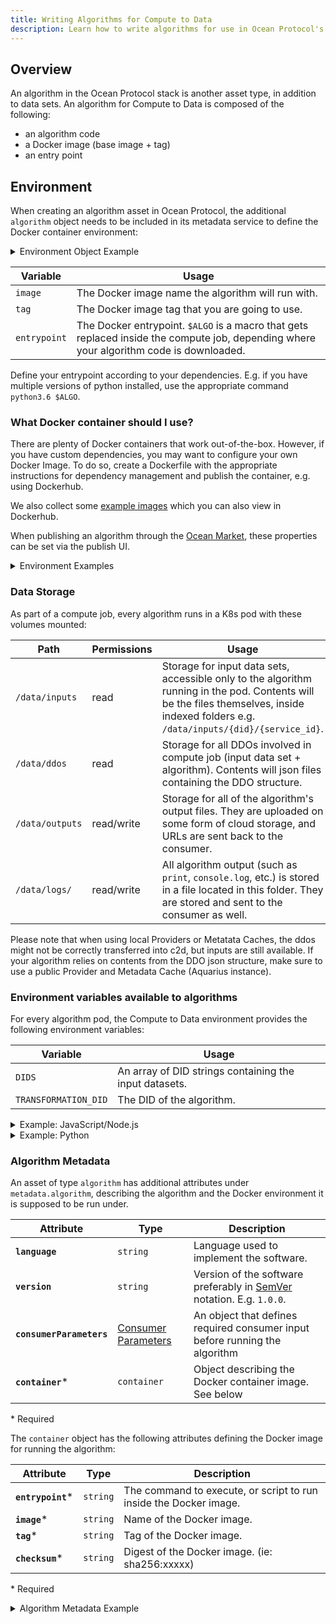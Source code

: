 ```yaml
---
title: Writing Algorithms for Compute to Data
description: Learn how to write algorithms for use in Ocean Protocol's Compute-to-Data feature.
---
```


## Overview

An algorithm in the Ocean Protocol stack is another asset type, in addition to data sets. An algorithm for Compute to Data is composed of the following:

- an algorithm code
- a Docker image (base image + tag)
- an entry point

## Environment

When creating an algorithm asset in Ocean Protocol, the additional `algorithm` object needs to be included in its metadata service to define the Docker container environment:

<details>

<summary>Environment Object Example</summary>
```json
{
  "algorithm": {
    "container": {
      "entrypoint": "node $ALGO",
      "image": "node",
      "tag": "latest"
    }
  }
}
```
</details>

| Variable     | Usage                                                                                                                                   |
| ------------ | --------------------------------------------------------------------------------------------------------------------------------------- |
| `image`      | The Docker image name the algorithm will run with.                                                                                      |
| `tag`        | The Docker image tag that you are going to use.                                                                                         |
| `entrypoint` | The Docker entrypoint. `$ALGO` is a macro that gets replaced inside the compute job, depending where your algorithm code is downloaded. |

Define your entrypoint according to your dependencies. E.g. if you have multiple versions of python installed, use the appropriate command `python3.6 $ALGO`.

### What Docker container should I use?

There are plenty of Docker containers that work out-of-the-box. However, if you have custom dependencies, you may want to configure your own Docker Image.
To do so, create a Dockerfile with the appropriate instructions for dependency management and publish the container, e.g. using Dockerhub.

We also collect some [example images](https://github.com/oceanprotocol/algo_dockers) which you can also view in Dockerhub.

When publishing an algorithm through the [Ocean Market](https://market.oceanprotocol.com), these properties can be set via the publish UI.


<details>

<summary>Environment Examples</summary>

Run an algorithm written in JavaScript/Node.js, based on Node.js v14:

```json
{
  "algorithm": {
    "container": {
      "entrypoint": "node $ALGO",
      "image": "node",
      "tag": "14"
    }
  }
}
```

Run an algorithm written in Python, based on Python v3.9:

```json
{
  "algorithm": {
    "container": {
      "entrypoint": "python3.9 $ALGO",
      "image": "python",
      "tag": "3.9.4-alpine3.13"
    }
  }
}
```
</details>

### Data Storage

As part of a compute job, every algorithm runs in a K8s pod with these volumes mounted:

| Path | Permissions | Usage |
| --------------- | ----------- | --------------------------------------------------------------------------------------------------------------------------------------------------------- |
| `/data/inputs`  | read        | Storage for input data sets, accessible only to the algorithm running in the pod. Contents will be the files themselves, inside indexed folders e.g. `/data/inputs/{did}/{service_id}`.  |
| `/data/ddos`    | read        | Storage for all DDOs involved in compute job (input data set + algorithm). Contents will json files containing the DDO structure.                         |
| `/data/outputs` | read/write  | Storage for all of the algorithm's output files. They are uploaded on some form of cloud storage, and URLs are sent back to the consumer.                 |
| `/data/logs/`   | read/write  | All algorithm output (such as `print`, `console.log`, etc.) is stored in a file located in this folder. They are stored and sent to the consumer as well. |

Please note that when using local Providers or Metatata Caches, the ddos might not be correctly transferred into c2d, but inputs are still available.
If your algorithm relies on contents from the DDO json structure, make sure to use a public Provider and Metadata Cache (Aquarius instance).

### Environment variables available to algorithms

For every algorithm pod, the Compute to Data environment provides the following environment variables:

| Variable             | Usage                                                  |
| -------------------- | ------------------------------------------------------ |
| `DIDS`               | An array of DID strings containing the input datasets. |
| `TRANSFORMATION_DID` | The DID of the algorithm.                              |


<details>

<summary>Example: JavaScript/Node.js</summary>

The following is a simple JavaScript/Node.js algorithm, doing a line count for ALL input datasets. The algorithm is not using any environment variables, but instead it's scanning the `/data/inputs` folder.

```js
const fs = require('fs')

const inputFolder = '/data/inputs'
const outputFolder = '/data/outputs'

async function countrows(file) {
  console.log('Start counting for ' + file)
  const fileBuffer = fs.readFileSync(file)
  const toString = fileBuffer.toString()
  const splitLines = toString.split('\n')
  const rows = splitLines.length - 1
  fs.appendFileSync(outputFolder + '/output.log', file + ',' + rows + '\r\n')
  console.log('Finished. We have ' + rows + ' lines')
}

async function processfolder(folder) {
  const files = fs.readdirSync(folder)

  for (const i = 0; i < files.length; i++) {
    const file = files[i]
    const fullpath = folder + '/' + file
    if (fs.statSync(fullpath).isDirectory()) {
      await processfolder(fullpath)
    } else {
      await countrows(fullpath)
    }
  }
}

processfolder(inputFolder)
```

This snippet will create and expose the following files as compute job results to the consumer:

- `/data/outputs/output.log`
- `/data/logs/algo.log`

To run this, use the following container object:

```json
{
  "algorithm": {
    "container": {
      "entrypoint": "node $ALGO",
      "image": "node",
      "tag": "12"
    }
  }
}
```
</details>

<details>

<summary>Example: Python</summary>

A more advanced line counting in Python, which relies on environment variables and constructs a job object, containing all the input files & DDOs

```python
import pandas as pd
import numpy as np
import os
import time
import json

def get_job_details():
    """Reads in metadata information about assets used by the algo"""
    job = dict()
    job['dids'] = json.loads(os.getenv('DIDS', None))
    job['metadata'] = dict()
    job['files'] = dict()
    job['algo'] = dict()
    job['secret'] = os.getenv('secret', None)
    algo_did = os.getenv('TRANSFORMATION_DID', None)
    if job['dids'] is not None:
        for did in job['dids']:
            # get the ddo from disk
            filename = '/data/ddos/' + did
            print(f'Reading json from {filename}')
            with open(filename) as json_file:
                ddo = json.load(json_file)
                # search for metadata service
                for service in ddo['service']:
                    if service['type'] == 'metadata':
                        job['files'][did] = list()
                        index = 0
                        for file in service['attributes']['main']['files']:
                            job['files'][did].append(
                                '/data/inputs/' + did + '/' + str(index))
                            index = index + 1
    if algo_did is not None:
        job['algo']['did'] = algo_did
        job['algo']['ddo_path'] = '/data/ddos/' + algo_did
    return job


def line_counter(job_details):
    """Executes the line counter based on inputs"""
    print('Starting compute job with the following input information:')
    print(json.dumps(job_details, sort_keys=True, indent=4))

    """ Now, count the lines of the first file in first did """
    first_did = job_details['dids'][0]
    filename = job_details['files'][first_did][0]
    non_blank_count = 0
    with open(filename) as infp:
        for line in infp:
            if line.strip():
                non_blank_count += 1
    print ('number of non-blank lines found %d' % non_blank_count)
    """ Print that number to output to generate algo output"""
    f = open("/data/outputs/result", "w")
    f.write(str(non_blank_count))
    f.close()


if __name__ == '__main__':
    line_counter(get_job_details())

```

To run this algorithm, use the following `container` object:

```json
{
  "algorithm": {
    "container": {
      "entrypoint": "python3.6 $ALGO",
      "image": "oceanprotocol/algo_dockers",
      "tag": "python-sql"
    }
  }
}
```
</details>

### Algorithm Metadata

An asset of type `algorithm` has additional attributes under `metadata.algorithm`, describing the algorithm and the Docker environment it is supposed to be run under.

| Attribute | Type | Description |
| ------------------------ | ----------------------- |  -------------------------------------- |
| **`language`** | `string` | Language used to implement the software. |
| **`version`** | `string` | Version of the software preferably in [SemVer](https://semver.org) notation. E.g. `1.0.0`. |
| **`consumerParameters`** | [Consumer Parameters](did-ddo.md#consumer-parameters) | An object that defines required consumer input before running the algorithm |
| **`container`*** | `container` | Object describing the Docker container image. See below |

\* Required

The `container` object has the following attributes defining the Docker image for running the algorithm:

| Attribute        | Type     | Description                                                       |
| ---------------- | -------- | ----------------------------------------------------------------- |
| **`entrypoint`*** | `string` | The command to execute, or script to run inside the Docker image. |
| **`image`***      | `string` | Name of the Docker image.                                         |
| **`tag`***        | `string` | Tag of the Docker image.                                          |
| **`checksum`***   | `string` | Digest of the Docker image. (ie: sha256:xxxxx)                    |

\* Required

<details>

<summary>Algorithm Metadata Example</summary>

```json 
{ 
  "metadata": { 
    "created": "2020-11-15T12:27:48Z", 
    "updated": "2021-05-17T21:58:02Z", 
    "description": "Sample description", 
    "name": "Sample algorithm asset", 
    "type": "algorithm", 
    "author": "OPF", 
    "license": "https://market.oceanprotocol.com/terms", 
    "algorithm": { "language": "Node.js", "version": "1.0.0", 
      "container": { 
        "entrypoint": "node $ALGO", 
        "image": "ubuntu", 
        "tag": "latest", 
        "checksum": "sha256:44e10daa6637893f4276bb8d7301eb35306ece50f61ca34dcab550" 
        }, 
        "consumerParameters": {} 
        } 
  } 
} 
```

</details>
